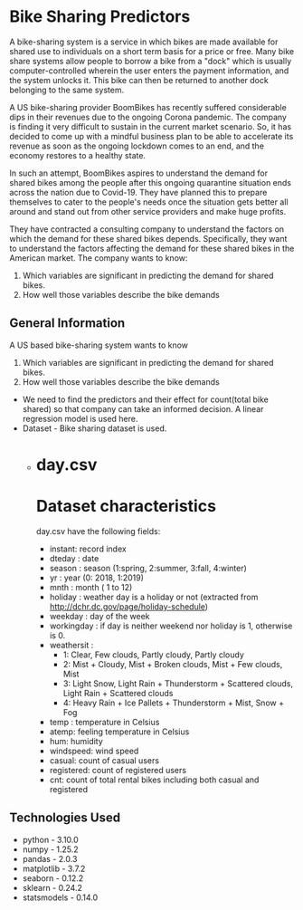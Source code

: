 # Bike Sharing Predictors
A bike-sharing system is a service in which bikes are made available for shared use to individuals on a short term basis for a price or free. Many bike share systems allow people to borrow a bike from a "dock" which is usually computer-controlled wherein the user enters the payment information, and the system unlocks it. This bike can then be returned to another dock belonging to the same system.

A US bike-sharing provider BoomBikes has recently suffered considerable dips in their revenues due to the ongoing Corona pandemic. The company is finding it very difficult to sustain in the current market scenario. So, it has decided to come up with a mindful business plan to be able to accelerate its revenue as soon as the ongoing lockdown comes to an end, and the economy restores to a healthy state. 

In such an attempt, BoomBikes aspires to understand the demand for shared bikes among the people after this ongoing quarantine situation ends across the nation due to Covid-19. They have planned this to prepare themselves to cater to the people's needs once the situation gets better all around and stand out from other service providers and make huge profits.

They have contracted a consulting company to understand the factors on which the demand for these shared bikes depends. Specifically, they want to understand the factors affecting the demand for these shared bikes in the American market. The company wants to know:

   1. Which variables are significant in predicting the demand for shared bikes.
   2. How well those variables describe the bike demands


<!-- You can include any other section that is pertinent to your problem -->

## General Information
A US based bike-sharing system wants to know
   1. Which variables are significant in predicting the demand for shared bikes.
   2. How well those variables describe the bike demands
- We need to find the predictors and their effect for count(total bike shared) so that company can take an informed decision.
  A linear regression model is used here.
- Dataset - Bike sharing dataset is used. 
  - day.csv
    =========================================
    Dataset characteristics
    =========================================	
    day.csv have the following fields:
	
	- instant: record index
	- dteday : date
	- season : season (1:spring, 2:summer, 3:fall, 4:winter)
	- yr : year (0: 2018, 1:2019)
	- mnth : month ( 1 to 12)
	- holiday : weather day is a holiday or not (extracted from http://dchr.dc.gov/page/holiday-schedule)
	- weekday : day of the week
	- workingday : if day is neither weekend nor holiday is 1, otherwise is 0.
	+ weathersit : 
		- 1: Clear, Few clouds, Partly cloudy, Partly cloudy
		- 2: Mist + Cloudy, Mist + Broken clouds, Mist + Few clouds, Mist
		- 3: Light Snow, Light Rain + Thunderstorm + Scattered clouds, Light Rain + Scattered clouds
		- 4: Heavy Rain + Ice Pallets + Thunderstorm + Mist, Snow + Fog
	- temp : temperature in Celsius
	- atemp: feeling temperature in Celsius
	- hum: humidity
	- windspeed: wind speed
	- casual: count of casual users
	- registered: count of registered users
	- cnt: count of total rental bikes including both casual and registered

<!-- You don't have to answer all the questions - just the ones relevant to your project. -->



## Technologies Used
- python - 3.10.0
- numpy - 1.25.2
- pandas - 2.0.3
- matplotlib - 3.7.2
- seaborn - 0.12.2
- sklearn - 0.24.2
- statsmodels - 0.14.0

<!-- As the libraries versions keep on changing, it is recommended to mention the version of library used in this project -->
